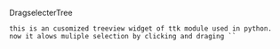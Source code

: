 
  DragselecterTree

    this is an cusomized treeview widget of ttk module used in python.
    now it alows muliple selection by clicking and draging `` 
</p>
